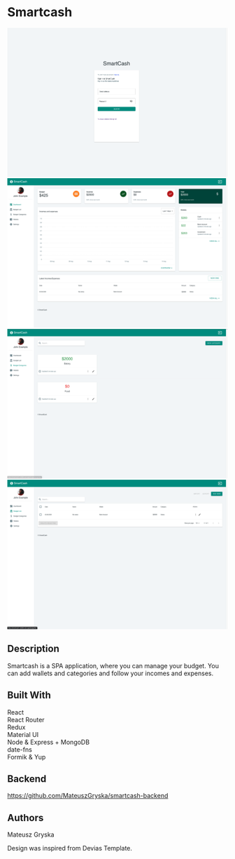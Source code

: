 # Smartcash

![login view](assets/screenshot4.png)
![dashboard view](assets/screenshot1.png)
![categories view](assets/screenshot2.png)
![incomes and expenses view](assets/screenshot3.png)

## Description

Smartcash is a SPA application, where you can manage your budget. You can add wallets and categories and follow your incomes and expenses.

## Built With

React <br />
React Router <br />
Redux <br />
Material UI <br />
Node & Express + MongoDB <br />
date-fns <br />
Formik & Yup <br />

## Backend

https://github.com/MateuszGryska/smartcash-backend

## Authors

Mateusz Gryska

Design was inspired from Devias Template.
